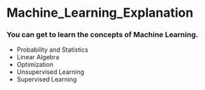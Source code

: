 # Machine_Learning_Explanation


### You can get to learn the concepts of  Machine Learning.
  * Probability and Statistics
  * Linear Algebra
  * Optimization
  * Unsupervised Learning
  * Supervised Learning
